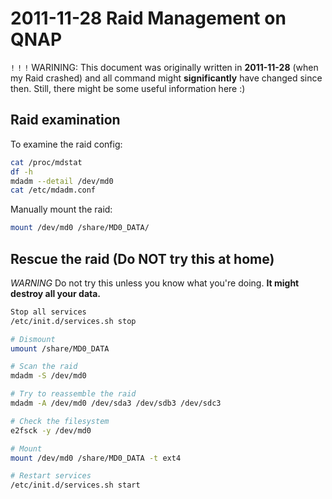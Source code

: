 # 2011-11-28 Raid Management on QNAP

`!` `!` `!` WARINING: This document was originally written in **2011-11-28** (when my Raid crashed) and all command might **significantly** have changed since then. Still, there might be some useful information here :)

## Raid examination

To examine the raid config:

```bash
cat /proc/mdstat
df -h
mdadm --detail /dev/md0
cat /etc/mdadm.conf
```

Manually mount the raid:

```bash
mount /dev/md0 /share/MD0_DATA/
```

## Rescue the raid (Do NOT try this at home)

*WARNING* Do not try this unless you know what you're doing. **It might destroy all your data.**

```bash
Stop all services
/etc/init.d/services.sh stop

# Dismount
umount /share/MD0_DATA

# Scan the raid
mdadm -S /dev/md0

# Try to reassemble the raid
mdadm -A /dev/md0 /dev/sda3 /dev/sdb3 /dev/sdc3

# Check the filesystem
e2fsck -y /dev/md0

# Mount
mount /dev/md0 /share/MD0_DATA -t ext4

# Restart services
/etc/init.d/services.sh start
```
